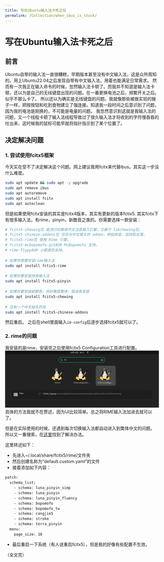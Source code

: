 ```yaml
---
title: 写在Ubuntu输入法卡死之后
permalink: /Collection/when_ibus_is_stuck/
---
```


# 写在Ubuntu输入法卡死之后
## 前言
Ubuntu自带的输入法一直很糟糕，早期版本甚至没有中文输入法，这是众所周知的。用上Ubuntu22.04之后发现自带有中文输入法，用着也能满足日常需求。
然而有一次我正在输入命令的时候，忽然输入法卡顿了。而我并不知道是输入法卡顿，还以为是自己的无线键盘出现的问题。在一番更换电池之后，频繁开关之后。似乎不那么卡了。
所以还以为确实是无线键盘的问题。我就像那些被做实验的猴子一样，把按按钮和吃到食物建立了强连接。知道我一段时间之后意识到了问题，因为我的电池是刚换的，不可能是电量的问题。
我忽然意识到这就是我输入法的问题，又一个线程卡顿了输入法线程导致过了很久输入法才将收到的字符慢吞吞的吐出来，这时候我的鼠标可能早就将指针指示到了某个位置了。

## 决定解决问题
### 1. 尝试使用fcitx5框架
今天实在受不了决定解决这个问题。网上建议我用fcitx来代替ibus。其实这一步没什么难度。
```bash
sudo apt update && sudo apt -y upgrade
sudo apt remove ibus
sudo apt autoremove
sudo apt install fcitx
sudo apt autoclean
```
但是如果使用fcitx安装的其实是fcitx4版本，其实有更新的版本fctix5.
其实fcitx下有很多输入法，有rime，pinyin，新酷音之类的。你需要选择一款安装：
```bash
# fcitx5-chewing包 是流行的繁体中文注音输入引擎，它基于 libchewing包。
# fcitx5-chinese-addons包 包含与中文相关的 addon，例如拼音、双拼和五笔。
# fcitx5-rime包 使用 Rime 引擎。
# fcitx5-mcbopomofo-gitAUR McBopomofo 支持。
# rime-flypyAUR 小鹤音形支持。

# 如果你想要安装rime输入法
sudo apt install fctix5-rime

# 如果你要安装拼音输入法
sudo apt install fcitx5-pinyin

# 如果你要安装新酷音，但好像是繁体，我没有安装
sudo apt install fcitx5-chewing

# 还有一个中文相关的包
sudo apt install fcitx5-chinese-addons

```
然后重启。
之后在shell里面输入`im-config`后逐步选择fcitx5就可以了。

### 2. rime的问题
我安装的是rime，安装完之后使用fcitx5 Configuration工具进行配置。
![fcitx5 config toll](img/fcitx5_cfg.png)
具体的方法我就不在赘述，因为UI比较简单。总之将RIME输入法加进去就可以了。

但是在实际使用的时候，还遇到每次切换输入法都自动进入到繁体中文的问题。
所以又一番搜索，在[这里](https://gist.github.com/yagehu/7bec7492afd5ba846f99abb00c850d01)找到了解决办法。

这里转述如下：
* 先进入~/.local/share/fcitx5/rime/文件夹
* 然后创建名称为“default.custom.yaml”的文件
* 接着添加如下内容：
```txt
patch:
  schema_list:
    - schema: luna_pinyin_simp
    - schema: luna_pinyin
    - schema: luna_pinyin_fluency
    - schema: bopomofo
    - schema: bopomofo_tw
    - schema: cangjie5
    - schema: stroke
    - schema: terra_pinyin
  menu:
    page_size: 10
```
* 最后重启一下系统（有人说重启fcitx5），但是我的好像有些配置不生效。


（全文完）